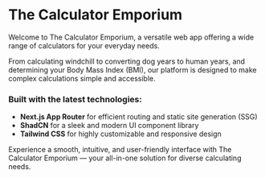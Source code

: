 # The Calculator Emporium

Welcome to The Calculator Emporium, a versatile web app offering a wide range of calculators for your everyday needs.

From calculating windchill to converting dog years to human years, and determining your Body Mass Index (BMI), our platform is designed to make complex calculations simple and accessible.

### Built with the latest technologies:
- **Next.js App Router** for efficient routing and static site generation (SSG)
- **ShadCN** for a sleek and modern UI component library
- **Tailwind CSS** for highly customizable and responsive design

Experience a smooth, intuitive, and user-friendly interface with The Calculator Emporium — your all-in-one solution for diverse calculating needs.
